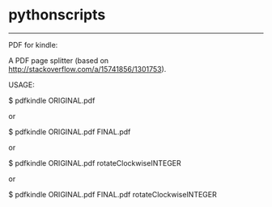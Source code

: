 # pythonscripts

***********
PDF for kindle:

A PDF page splitter (based on http://stackoverflow.com/a/15741856/1301753).

USAGE:

$ pdfkindle ORIGINAL.pdf

or

$ pdfkindle ORIGINAL.pdf FINAL.pdf

or

$ pdfkindle ORIGINAL.pdf rotateClockwiseINTEGER

or

$ pdfkindle ORIGINAL.pdf FINAL.pdf rotateClockwiseINTEGER

